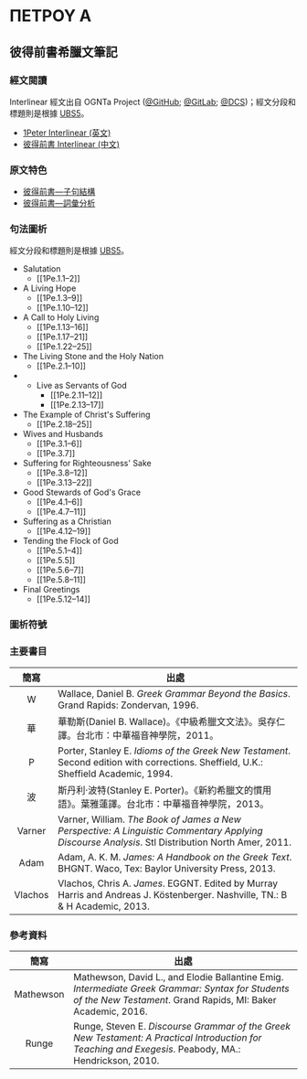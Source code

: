 # ΠΕΤΡΟΥ Α

## 彼得前書希臘文筆記

### 經文閱讀
Interlinear 經文出自 OGNTa Project ([@GitHub](https://github.com/Andley/OGNTa); [@GitLab](https://gitlab.com/Andley/ognta); [@DCS](https://git.door43.org/Andley/OGNTa))；經文分段和標題則是根據 [UBS5](https://www.academic-bible.com/en/online-bibles/greek-new-testament-ubs5/read-the-bible-text/bibel/text/lesen/stelle/70/10001/19999/ch/e6d8cc643fb0f3b87645b1e873841dbf/)。

- [1Peter Interlinear (英文) ](1Peter-Interlinear.md)
- [彼得前書 Interlinear (中文) ](1Peter-Interlinear-TC.md)

### 原文特色
- [彼得前書—子句結構](1Peter-Clause.md)  
- [彼得前書—詞彙分析](1Peter-Vocabulary.md)  

### 句法圖析
經文分段和標題則是根據 [UBS5](https://www.academic-bible.com/en/online-bibles/greek-new-testament-ubs5/read-the-bible-text/bibel/text/lesen/stelle/70/10001/19999/ch/e6d8cc643fb0f3b87645b1e873841dbf/)。


- Salutation
	- [[1Pe.1.1–2]]
- A Living Hope
	- [[1Pe.1.3–9]]
	- [[1Pe.1.10–12]]
- A Call to Holy Living
	- [[1Pe.1.13–16]]
	- [[1Pe.1.17–21]]
	- [[1Pe.1.22–25]]
- The Living Stone and the Holy Nation
	- [[1Pe.2.1–10]]
- - Live as Servants of God
	- [[1Pe.2.11–12]]
	- [[1Pe.2.13–17]]
- The Example of Christ's Suffering
	- [[1Pe.2.18–25]]
- Wives and Husbands
	- [[1Pe.3.1–6]]
	- [[1Pe.3.7]]
- Suffering for Righteousness' Sake
	- [[1Pe.3.8–12]]
	- [[1Pe.3.13–22]]
- Good Stewards of God's Grace
	- [[1Pe.4.1–6]]
	- [[1Pe.4.7–11]]
- Suffering as a Christian
	- [[1Pe.4.12–19]]
- Tending the Flock of God
	- [[1Pe.5.1–4]]
	- [[1Pe.5.5]]
	- [[1Pe.5.6–7]]
	- [[1Pe.5.8–11]]
- Final Greetings
	- [[1Pe.5.12–14]]




### 圖析符號


### 主要書目
|  簡寫   | 出處                                                                                                                                            |
|:-------:| ----------------------------------------------------------------------------------------------------------------------------------------------- |
|    W    | Wallace, Daniel B. <em>Greek Grammar Beyond the Basics</em>. Grand Rapids: Zondervan, 1996.                                                     |
|   華    | 華勒斯(Daniel B. Wallace)。《中級希臘文文法》。吳存仁譯。台北市：中華福音神學院，2011。                                                         |
|    P    | Porter, Stanley E. <em>Idioms of the Greek New Testament</em>. Second edition with corrections. Sheffield, U.K.: Sheffield Academic, 1994.      |
|   波    | 斯丹利‧波特(Stanley E. Porter)。《新約希臘文的慣用語》。葉雅蓮譯。台北市：中華福音神學院，2013。                                                |
| Varner  | Varner, William. _The Book of James a New Perspective: A Linguistic Commentary Applying Discourse Analysis_. Stl Distribution North Amer, 2011. |
|  Adam   | Adam, A. K. M. _James: A Handbook on the Greek Text_. BHGNT. Waco, Tex: Baylor University Press, 2013.                                          |
| Vlachos | Vlachos, Chris A. _James_. EGGNT. Edited by Murray Harris and Andreas J. Köstenberger. Nashville, TN.: B & H Academic, 2013.                    |



### 參考資料


|   簡寫    | 出處                                                                                                                                                                    |
|:---------:| ----------------------------------------------------------------------------------------------------------------------------------------------------------------------- |
| Mathewson | Mathewson, David L., and Elodie Ballantine Emig. <em>Intermediate Greek Grammar: Syntax for Students of the New Testament</em>. Grand Rapids, MI: Baker Academic, 2016. |
|   Runge   | Runge, Steven E. <em>Discourse Grammar of the Greek New Testament: A Practical Introduction for Teaching and Exegesis</em>. Peabody, MA.: Hendrickson, 2010.            |


